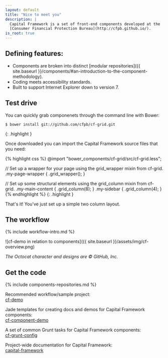```yaml
---
layout: default
title: "Nice to meet you"
description: |
  Capital Framework is a set of front-end components developed at the
  [Consumer Financial Protection Bureau](http://cfpb.github.io/).
is_root: true
---
```



## Defining features:

- Components are broken into distinct [modular repositories]({{ site.baseurl }}/components/#an-introduction-to-the-component-methodology).
- Coding meets accessibility standards.
- Built to support Internet Explorer down to version 7.


## Test drive

You can quickly grab componenets through the command line with Bower:

~~~
$ bower install git://github.com/cfpb/cf-grid.git
~~~
{: .highlight }

Once downloaded you can import the Capital Framework source files that you need:

{% highlight css %}
@import "bower_components/cf-grid/src/cf-grid.less";

// Set up a wrapper for your page using the grid_wrapper mixin from cf-grid.
.my-page-wrapper {
    .grid_wrapper();
}

// Set up some structural elements using the grid_column mixin from cf-grid.
.my-main-content {
    .grid_column(8);
}
.my-sidebar {
    .grid_column(4);
}
{% endhighlight %}
{: .highlight }

That's it! You've just set up a simple two column layout.


## The workflow

{% include workflow-intro.md %}

![cf-demo in relation to components]({{ site.baseurl }}/assets/img/cf-overview.png)

_The Octocat character and designs are © GitHub, Inc._


## Get the code

{% include components-repositories.md %}

Recommended workflow/sample project:  
[cf-demo](https://github.com/cfpb/cf-demo)

Jade templates for creating docs and demos for Capital Framework components:  
[cf-component-demo](https://github.com/cfpb/cf-component-demo)

A set of common Grunt tasks for Capital Framework components:  
[cf-grunt-config](https://github.com/cfpb/cf-grunt-config)

Project-wide documentation for Capital Framework:  
[capital-framework](https://github.com/cfpb/capital-framework)

